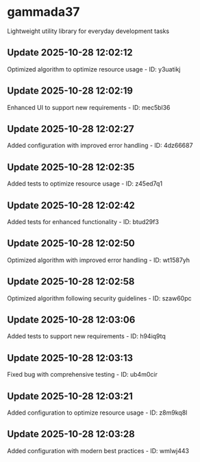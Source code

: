 # gammada37
Lightweight utility library for everyday development tasks

## Update 2025-10-28 12:02:12
Optimized algorithm to optimize resource usage - ID: y3uatikj


## Update 2025-10-28 12:02:19
Enhanced UI to support new requirements - ID: mec5bl36


## Update 2025-10-28 12:02:27
Added configuration with improved error handling - ID: 4dz66687


## Update 2025-10-28 12:02:35
Added tests to optimize resource usage - ID: z45ed7q1


## Update 2025-10-28 12:02:42
Added tests for enhanced functionality - ID: btud29f3


## Update 2025-10-28 12:02:50
Optimized algorithm with improved error handling - ID: wt1587yh


## Update 2025-10-28 12:02:58
Optimized algorithm following security guidelines - ID: szaw60pc


## Update 2025-10-28 12:03:06
Added tests to support new requirements - ID: h94iq9tq


## Update 2025-10-28 12:03:13
Fixed bug with comprehensive testing - ID: ub4m0cir


## Update 2025-10-28 12:03:21
Added configuration to optimize resource usage - ID: z8m9kq8l


## Update 2025-10-28 12:03:28
Added configuration with modern best practices - ID: wmlwj443

